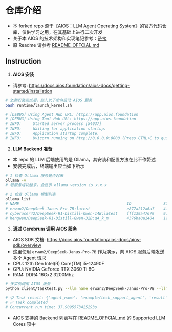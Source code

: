 # 仓库介绍
- 本 forked repo 源于《AIOS：LLM Agent Operating System》的官方代码仓库，仅供学习之用，在其基础上进行二次开发
- 关于本 AIOS 的技术架构和实现笔记参考：[链接](https://zhuanlan.zhihu.com/p/691420682)
- 原 Readme 请参考 [README_OFFCIAL.md](https://github.com/marshwallen/AIOS/blob/main/README_OFFCIAL.md)

## Instruction
1. **AIOS 安装**
- 请参考: https://docs.aios.foundation/aios-docs/getting-started/installation
```sh
# 依赖安装完成后，敲入以下命令启动 AIOS 服务
bash runtime/launch_kernel.sh

# [DEBUG] Using Agent Hub URL: https://app.aios.foundation
# [DEBUG] Using Tool Hub URL: https://app.aios.foundation
# INFO:     Started server process [54037]
# INFO:     Waiting for application startup.
# INFO:     Application startup complete.
# INFO:     Uvicorn running on http://0.0.0.0:8000 (Press CTRL+C to quit)
```

2. **LLM Backend 准备**
- 本 repo 的 LLM 后端使用的是 Ollama，其安装和配置方法在此不作赘述
- 安装完成后，终端输出应当如下所示
```sh
# 1 检查 Ollama 服务是否起来
ollama -v
# 若服务成功起来，会显示 ollama version is x.x.x

# 2 检查 Ollama 模型列表
ollama list
# NAME                                               ID              SIZE      MODIFIED     
# erwan2/DeepSeek-Janus-Pro-7B:latest                e877a212a6a7    4.2 GB    43 hours ago    
# cyberuser42/DeepSeek-R1-Distill-Qwen-14B:latest    fff139a47679    9.0 GB    45 hours ago    
# hengwen/DeepSeek-R1-Distill-Qwen-32B:q4_k_m        4376ba0a1404    19 GB     46 hours ago    
```

3. **通过 Cerebrum 调用 AIOS 服务**
- AIOS SDK 文档: https://docs.aios.foundation/aios-docs/aios-sdk/overview
- 这里使用 ```erwan2/DeepSeek-Janus-Pro-7B``` 作为演示，向 AIOS 服务后端发送多个 Agent 请求
- CPU: 12th Gen Intel(R) Core(TM) i5-12490F
- GPU: NVIDIA GeForce RTX 3060 Ti 8G
- RAM: DDR4 16Gx2 3200Mhz
```sh
# 多实例调用 AIOS 服务
python client/tasktest.py --llm_name erwan2/DeepSeek-Janus-Pro-7B --llm_backend ollama

# 📋 Task result: {'agent_name': 'example/tech_support_agent', 'result': "Than ... Have you tried either of these solutions?", 'rounds': 3}
# ✅ Task completed
# Concurrent run time: 37.9095573425293s
```
- AIOS 支持的 Backend 列表写在 [README_OFFCIAL.md](https://github.com/marshwallen/AIOS/blob/main/README_OFFCIAL.md) 的 Supported LLM Cores 项中
